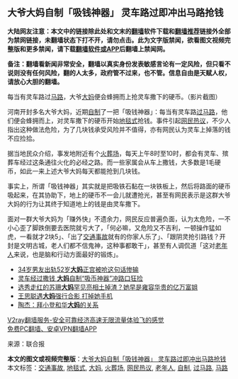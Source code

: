  <h2>大爷大妈自制「吸钱神器」 灵车路过即冲出马路抢钱</h2> <p class="notice"><b>大陆网友注意：本文中的链接除此处和文末的<a href="https://github.com/bannedbook/fanqiang" >翻墙</a>软件下载和<a href="https://github.com/killgcd/justmysocks/blob/master/README.md">翻墙推荐</a>链接外全部为禁网链接，未翻墙状态下打不开，请勿点击。此为文字版禁闻，欲看图文视频完整版和更多禁闻，请下载<a href="https://github.com/bannedbook/fanqiang">翻墙软件或APP</a>后翻墙上禁闻网。</p><p>备注：翻墙看新闻非常安全，翻墙以真实身份发表敏感言论有一定风险，但只看不说则没有任何风险，翻的人太多，政府管不过来，也不管。信息自由是天赋人权，请放心大胆的翻墙。</b></p>  <div class="entry"> <p id="conimg"></p> <p>每当有灵车路过<a href="https://www.bannedbook.org/bnews/tag/%E9%A9%AC%E8%B7%AF/" class="st_tag internal_tag" rel="tag" title="标签 马路 下的日志">马路</a>，大爷<a href="https://www.bannedbook.org/bnews/tag/%e5%a4%a7%e5%a6%88/" class="st_tag internal_tag" rel="tag" title="标签 大妈 下的日志">大妈</a>便会蜂拥而上抢灵车撒下的硬币。（影片截图）</p> <p>河南开封多名大爷大妈，近期<a href="https://www.bannedbook.org/bnews/tag/%E8%87%AA%E5%88%B6/" class="st_tag internal_tag" rel="tag" title="标签 自制 下的日志">自制</a>了一把「吸钱神器」：每当有灵车路<a href="https://www.bannedbook.org/bnews/tag/%E8%BF%87%E9%A9%AC%E8%B7%AF/" class="st_tag internal_tag" rel="tag" title="标签 过马路 下的日志">过马路</a>，他们便会蜂拥而上，对灵车撒下的硬币开始<a href="https://www.bannedbook.org/bnews/tag/%E5%9C%B0%E6%AF%AF%E5%BC%8F/" class="st_tag internal_tag" rel="tag" title="标签 地毯式 下的日志">地毯式</a>抢钱。事件引起<a href="https://www.bannedbook.org/bnews/tag/%E7%BD%91%E6%B0%91%E7%83%AD%E8%AE%AE/" class="st_tag internal_tag" rel="tag" title="标签 网民热议 下的日志">网民热议</a>，不少人指出这种做法危险，为了几块钱承受风险并不值得，亦有网民认为灵车上掉落的钱不应捡拾。</p>  <p>据当地民众介绍，事发地附近有个<a href="https://www.bannedbook.org/bnews/tag/%E7%81%AB%E8%91%AC%E5%9C%BA/" class="st_tag internal_tag" rel="tag" title="标签 火葬场 下的日志">火葬场</a>，每天上午8时至10时，都会有灵车、殡葬车经过这条通往火化的必经之路。而一些家属会从车上撒钱，大多数是1毛硬币，如此一来上述大爷大妈每天都能抢到几块钱。</p> <p></p> <p></p>  <p>事实上，所谓「吸钱神器」其实就是把吸铁石黏在一块铁板上，然后将路面的硬币吸起来，在其协助下，地上的硬币不一会儿就遭抢光，甚至有网民表示是这群大爷大妈的行为让其终于知道地上的钱是由灵车撒下。</p> <p>面对一群大爷大妈为「赚外快」不遗余力，网民反应普遍负面，认为太危险，一不小心歪了脚跌倒要去医院就亏大了，「何必嘛，又危险又不吉利，一顿操作猛如虎，一看就才2块5」、「出了<a href="https://www.bannedbook.org/bnews/tag/%e4%ba%a4%e9%80%9a%e4%ba%8b%e6%95%85/" class="st_tag internal_tag" rel="tag" title="标签 交通事故 下的日志">交通事故</a>就有的你家人乐了」、「跟阴灵抢引路钱？开封是文明古城，老人们都不信鬼神，这种事都敢干」，甚至有人调侃道「这对<a href="https://www.bannedbook.org/bnews/tag/%E8%80%81%E5%B9%B4%E4%BA%BA/" class="st_tag internal_tag" rel="tag" title="标签 老年人 下的日志">老年人</a>来说，也是脑和行动方面最好的锻炼」。</p> <ul class='op-related-articles' title='相关阅读'> <li><a href='https://www.bannedbook.org/bnews/baitai/20201103/1425169.html' target='_blank'>34岁男友出轨52岁<b>大妈</b>正宫被呛这句话惨输</a></li> <li><a href='https://www.bannedbook.org/bnews/funmedia/20201103/1424977.html' target='_blank'>灵车经过撒钱 <b>大妈</b>自制“吸币神器”冲路口狂捡</a></li> <li><a href='https://www.bannedbook.org/bnews/yule/20201026/1420312.html' target='_blank'>选秀走红的苏珊<b>大妈</b>罕见亮相土掉渣？她早是雍容华贵的亿万富姐</a></li> <li><a href='https://www.bannedbook.org/bnews/yule/20201024/1419379.html' target='_blank'>王思聪遇<b>大妈</b>强行合影 打掉她手机</a></li> <li><a href='https://www.bannedbook.org/bnews/comments/20201022/1418251.html' target='_blank'>陶杰：拜小登和华<b>大妈</b>的关系</a></li> </ul> <p class="texttj"> <a href="https://www.bannedbook.org/forum23/topic22702.html" target="_blank">V2ray翻墙服务-安全可靠经济高速无限流量体验飞的感觉</a><br/> <a href="https://github.com/bannedbook/fanqiang/wiki/%E7%A6%81%E9%97%BB%E7%BD%91%E5%AE%89%E5%8D%93%E7%BF%BB%E5%A2%99%E6%96%B0%E9%97%BBAPP" target="_blank">免费PC翻墙、安卓VPN翻墙APP</a></p><p> 来源：联合报 </p> <a name='sharetosocial'></a>       <div><b>本文的图文或视频完整版</b>：<a href='https://www.bannedbook.org/bnews/cbnews/20201106/1426633.html'>大爷大妈自制「吸钱神器」 灵车路过即冲出马路抢钱</a></div>  </div><!--END ENTRY--> <div class="postfooter"> <div>本文标签：<a href="https://www.bannedbook.org/bnews/tag/%e4%ba%a4%e9%80%9a%e4%ba%8b%e6%95%85/" rel="tag">交通事故</a>, <a href="https://www.bannedbook.org/bnews/tag/%E5%9C%B0%E6%AF%AF%E5%BC%8F/" rel="tag">地毯式</a>, <a href="https://www.bannedbook.org/bnews/tag/%e5%a4%a7%e5%a6%88/" rel="tag">大妈</a>, <a href="https://www.bannedbook.org/bnews/tag/%E7%81%AB%E8%91%AC%E5%9C%BA/" rel="tag">火葬场</a>, <a href="https://www.bannedbook.org/bnews/tag/%E7%BD%91%E6%B0%91%E7%83%AD%E8%AE%AE/" rel="tag">网民热议</a>, <a href="https://www.bannedbook.org/bnews/tag/%E8%80%81%E5%B9%B4%E4%BA%BA/" rel="tag">老年人</a>, <a href="https://www.bannedbook.org/bnews/tag/%E8%87%AA%E5%88%B6/" rel="tag">自制</a>, <a href="https://www.bannedbook.org/bnews/tag/%E8%BF%87%E9%A9%AC%E8%B7%AF/" rel="tag">过马路</a>, <a href="https://www.bannedbook.org/bnews/tag/%E9%A9%AC%E8%B7%AF/" rel="tag">马路</a></div>  </div><!--END POSTFOOTER--> 